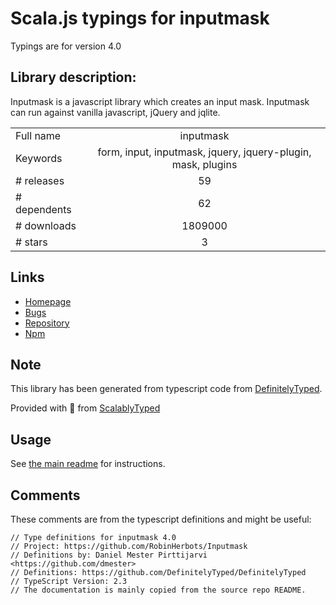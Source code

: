 
# Scala.js typings for inputmask

Typings are for version 4.0

## Library description:
Inputmask is a javascript library which creates an input mask.  Inputmask can run against vanilla javascript, jQuery and jqlite.

|                    |                 |
| ------------------ | :-------------: |
| Full name          | inputmask |
| Keywords           | form, input, inputmask, jquery, jquery-plugin, mask, plugins |
| # releases         | 59 |
| # dependents       | 62 |
| # downloads        | 1809000 |
| # stars            | 3 |

## Links
- [Homepage](https://github.com/RobinHerbots/Inputmask)
- [Bugs](https://github.com/RobinHerbots/Inputmask/issues)
- [Repository](https://github.com/RobinHerbots/Inputmask)
- [Npm](https://www.npmjs.com/package/inputmask)
    


## Note
This library has been generated from typescript code from [DefinitelyTyped](https://definitelytyped.org).

Provided with :purple_heart: from [ScalablyTyped](https://github.com/oyvindberg/ScalablyTyped)

## Usage
See [the main readme](../../readme.md) for instructions.

## Comments

These comments are from the typescript definitions and might be useful:
```
// Type definitions for inputmask 4.0
// Project: https://github.com/RobinHerbots/Inputmask
// Definitions by: Daniel Mester Pirttijarvi <https://github.com/dmester>
// Definitions: https://github.com/DefinitelyTyped/DefinitelyTyped
// TypeScript Version: 2.3
// The documentation is mainly copied from the source repo README.

```

